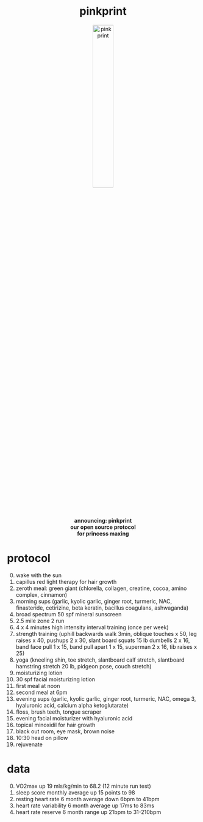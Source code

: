 <h1 style="text-align:center;">pinkprint</h1>
<p align="center">
  <img src="https://github.com/jaderiverstokes/pinkprint/assets/9206704/860f8b71-97f9-4602-9237-1f19ef29cc4a" alt="pink print" style="width:33%;"><br/>
  <b>announcing: pinkprint<br/>
  our open source protocol<br/>
  for princess maxing<br/></b>
</p>

# protocol

0. wake with the sun
0. capillus red light therapy for hair growth
0. zeroth meal: green giant (chlorella, collagen, creatine, cocoa, amino complex, cinnamon)
0. morning sups (garlic, kyolic garlic, ginger root, turmeric, NAC, finasteride, cetirizine, beta keratin, bacillus coagulans, ashwaganda)
0. broad spectrum 50 spf mineral sunscreen
0. 2.5 mile zone 2 run
0. 4 x 4 minutes high intensity interval training (once per week)
0. strength training (uphill backwards walk 3min, oblique touches x 50, leg raises x 40, pushups 2 x 30, slant board squats 15 lb dumbells 2 x 16, band face pull 1 x 15, band pull apart 1 x 15, superman 2 x 16, tib raises x 25)
0. yoga (kneeling shin, toe stretch, slantboard calf stretch, slantboard hamstring stretch 20 lb, pidgeon pose, couch stretch)
0. moisturizing lotion
0. 30 spf facial moisturizing lotion
0. first meal at noon
0. second meal at 6pm
0. evening sups (garlic, kyolic garlic, ginger root, turmeric, NAC, omega 3, hyaluronic acid, calcium alpha ketoglutarate)
0. floss, brush teeth, tongue scraper
0. evening facial moisturizer with hyaluronic acid
0. topical minoxidil for hair growth
0. black out room, eye mask, brown noise
0. 10:30 head on pillow
0. rejuvenate

# data

0. VO2max up 19 mls/kg/min to 68.2 (12 minute run test)
0. sleep score monthly average up 15 points to 98
0. resting heart rate 6 month average down 6bpm to 41bpm
0. heart rate variability 6 month average up 17ms to 83ms
0. heart rate reserve 6 month range up 21bpm to 31-210bpm
